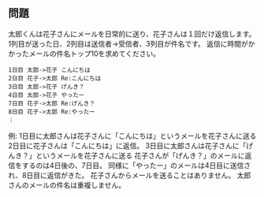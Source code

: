 ## 問題

太郎くんは花子さんにメールを日常的に送り、花子さんは１回だけ返信します。
1列目が送った日、2列目は送信者->受信者、3列目が件名です。
返信に時間がかかったメールの件名トップ10を求めてください。

```
1日目 太郎->花子 こんにちは
2日目 花子->太郎 Re:こんにちは
3日目 太郎->花子 げんき？
4日目 太郎->花子 やったー
7日目 花子->太郎 Re:げんき？
8日目 花子->太郎 Re:やったー
︙
```

例:
1日目に太郎さんは花子さんに「こんにちは」というメールを花子さんに送る
2日目に花子さんは「こんにちは」に返信。
3日目に太郎さんは花子さんに「げんき？」というメールを花子さんに送る
花子さんが「げんき？」のメールに返信をするのは4日後の、7日目。
同様に「やったー」のメールは4日目に送信され、8日目に返信がきた。
花子さんからメールを送ることはありません。
太郎さんのメールの件名は重複しません。
